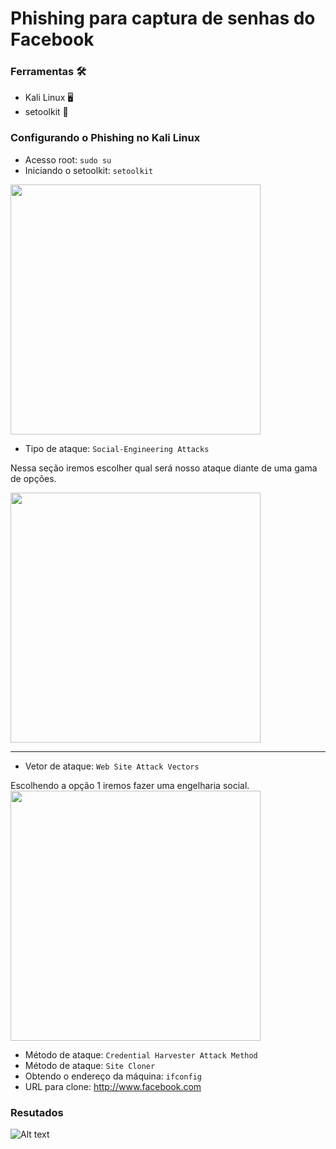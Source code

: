 # Phishing para captura de senhas do Facebook

### Ferramentas  :hammer_and_wrench:

- Kali Linux :desktop_computer:
- setoolkit :space_invader:

### Configurando o Phishing no Kali Linux 

- Acesso root: ``` sudo su ```
- Iniciando o setoolkit: ``` setoolkit ```

<img src="https://github.com/user-attachments/assets/ef58b643-d95c-43e4-8f1a-4ffb9a1d4ec4" width="400"/>

- Tipo de ataque: ``` Social-Engineering Attacks ```

Nessa seção iremos escolher qual será nosso ataque diante de uma gama de opções.
  
<img src="https://github.com/user-attachments/assets/60e3ea64-7b3a-48d2-a971-535d15a6eae5" width="400"/>

---------------------------------
- Vetor de ataque: ``` Web Site Attack Vectors ```

Escolhendo a opção 1 iremos fazer uma engelharia social.
<img src="https://github.com/user-attachments/assets/60797a8d-819a-48a1-b9f2-7919287fd716" width="400"/>

  
- Método de ataque: ```Credential Harvester Attack Method ```
- Método de ataque: ``` Site Cloner ```
- Obtendo o endereço da máquina: ``` ifconfig ```
- URL para clone: http://www.facebook.com

### Resutados

![Alt text](./passwd.png "Optional title")
